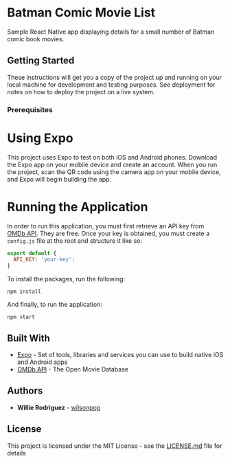 # Batman Comic Movie List

Sample React Native app displaying details for a small number of Batman comic book movies.

## Getting Started

These instructions will get you a copy of the project up and running on your local machine for development and testing purposes. See deployment for notes on how to deploy the project on a live system.

### Prerequisites

# Using Expo
This project uses Expo to test on both iOS and Android phones. Download the Expo app on your mobile device and create an account.
When you run the project, scan the QR code using the camera app on your mobile device, and Expo will begin building the app.


# Running the Application
In order to run this application, you must first retrieve an API key from  [OMDb API](http://www.omdbapi.com/). They are free.
Once your key is obtained, you must create a `config.js` file at the root and structure it like so:

```javascript
export default {
  API_KEY: 'your-key';
}
```

To install the packages, run the following:
```
npm install
```

And finally, to run the application:
```
npm start
```

## Built With

* [Expo](https://expo.io/) - Set of tools, libraries and services you can use to build native iOS and Android apps
* [OMDb API](http://www.omdbapi.com/) - The Open Movie Database

## Authors

* **Willie Rodriguez** - [wilsonpop](https://github.com/wilsonpop)

## License

This project is licensed under the MIT License - see the [LICENSE.md](LICENSE.md) file for details

